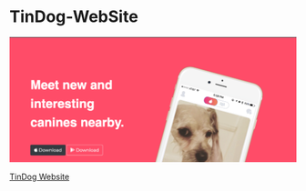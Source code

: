 # TinDog-WebSite
![](images/tindog-website.png)

[TinDog Website](https://lblake.github.io/TinDog-WebSite/)
